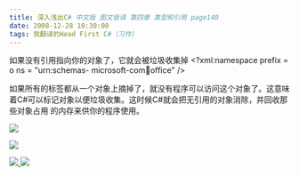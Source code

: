 ```yaml
---
title: 深入浅出C# 中文版 图文皆译 第四章 类型和引用 page140
date: 2008-12-28 10:30:00
tags: 我翻译的Head First C#（习作）
---
```

如果没有引用指向你的对象了，它就会被垃圾收集掉  <?xml:namespace prefix = o ns = "urn:schemas-
microsoft-com:office:office" />

如果所有的标签都从一个对象上摘掉了，就没有程序可以访问这个对象了。这意味着C#可以标记对象以便垃圾收集。这时候C#就会把无引用的对象消除，并回收那些对象占用
的内存来供你的程序使用。

![](https://p-blog.csdn.net/images/p_blog_csdn_net/cuipengfei1/EntryImages/20081228/%E6%88%AA%E5%9B%BE00.jpg)

![](https://p-blog.csdn.net/images/p_blog_csdn_net/cuipengfei1/EntryImages/20081228/%E6%88%AA%E5%9B%BE01.jpg)



[ ![](https://profile.csdnimg.cn/5/2/5/3_cuipengfei1)
![](https://g.csdnimg.cn/static/user-reg-year/1x/11.png)
](https://blog.csdn.net/cuipengfei1)





